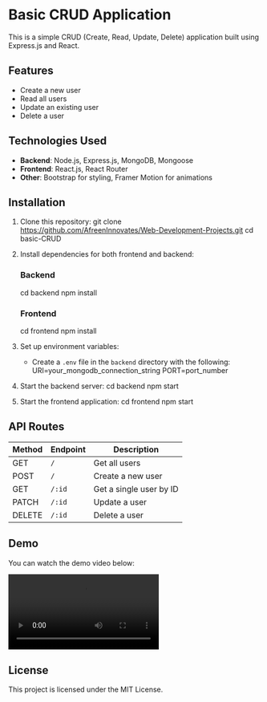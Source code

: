 # Basic CRUD Application

This is a simple CRUD (Create, Read, Update, Delete) application built using Express.js and React.

## Features
- Create a new user
- Read all users
- Update an existing user
- Delete a user

## Technologies Used
- **Backend**: Node.js, Express.js, MongoDB, Mongoose
- **Frontend**: React.js, React Router
- **Other**: Bootstrap for styling, Framer Motion for animations

## Installation

1. Clone this repository:
   git clone https://github.com/AfreenInnovates/Web-Development-Projects.git
   cd basic-CRUD

2. Install dependencies for both frontend and backend:
   ### Backend
   cd backend
   npm install
   
   ### Frontend
   cd frontend
   npm install

3. Set up environment variables:
   - Create a `.env` file in the `backend` directory with the following:
     URI=your_mongodb_connection_string
     PORT=port_number

4. Start the backend server:
   cd backend
   npm start

5. Start the frontend application:
   cd frontend
   npm start

## API Routes
| Method | Endpoint | Description |
|--------|----------|-------------|
| GET | `/` | Get all users |
| POST | `/` | Create a new user |
| GET | `/:id` | Get a single user by ID |
| PATCH | `/:id` | Update a user |
| DELETE | `/:id` | Delete a user |

## Demo
You can watch the demo video below:

![Demo Video](basic-CRUD.mp4)

## License
This project is licensed under the MIT License.
